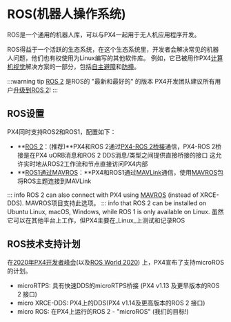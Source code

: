 # ROS(机器人操作系统)

ROS是一个通用的机器人库，可以与PX4一起用于无人机应用程序开发。

ROS得益于一个活跃的生态系统，在这个生态系统里，开发者会解决常见的机器人问题，他们也有权使用为Linux编写的其他软件库。 例如，它已被用作PX4[计算机视觉](../computer_vision/README.md)解决方案的一部分，包括[自主避障](../computer_vision/obstacle_avoidance.md)和[防撞](../computer_vision/collision_prevention.md)。

:::warning
tip [ROS 2](../ros/ros2.md) 是ROS的 "最新和最好的" 的版本 PX4开发团队建议所有用户[升级到ROS 2](../ros/ros2.md)!
:::


## ROS设置

PX4同时支持ROS2和ROS1，配置如下：

- **[ROS 2](../ros/ros2.md)：(推荐)**PX4和ROS 2通过[PX4-ROS 2桥接](../ros/ros2_comm.md)通信，PX4-ROS 2桥接是在PX4 uORB消息和ROS 2 DDS消息/类型之间提供直接桥接的接口 这允许实时地从ROS2工作流和节点直接访问PX4内部
- **[ROS1通过MAVROS](../ros/ros1.md)：**PX4和ROS1通过[MAVLink](../middleware/mavlink.md)通信，使用[MAVROS](../ros/mavros_installation.md)包将ROS主题连接到MAVLink

::: info ROS 2 can also connect with PX4 using [MAVROS](https://github.com/mavlink/mavros/tree/ros2/mavros) (instead of XRCE-DDS). MAVROS项目支持此选项。 ::: info that ROS 2 can be installed on Ubuntu Linux, macOS, Windows, while ROS 1 is only available on Linux. 虽然它可以在其他平台上工作，但PX4主要在_Linux_上测试和记录ROS


## ROS技术支持计划

在[2020年PX4开发者峰会](https://www.youtube.com/watch?v=lZ8crGI16qA)(以及[ROS World 2020](https://www.youtube.com/watch?v=8XRkzHqQSf0)) 上，PX4宣布了支持microROS的计划。

* microRTPS: 具有快速DDS的microRTPS桥接 (PX4 v1.13 及更早版本的ROS 2 接口)
* micro XRCE-DDS: PX4上的DDS(PX4 v1.14及更高版本的ROS 2 接口)
* micro ROS: 在PX4上运行的ROS 2 - "microROS" (我们的目标!)
